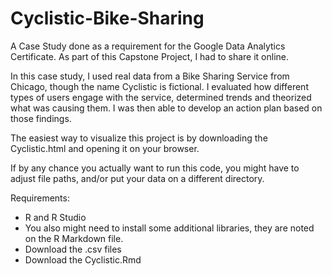 # Cyclistic-Bike-Sharing
A Case Study done as a requirement for the Google Data Analytics Certificate. As part of this Capstone Project, I had to share it online.

In this case study, I used real data from a Bike Sharing Service from Chicago, though the name Cyclistic is fictional. I evaluated how different types of users engage with the service, determined trends and theorized what was causing them. I was then able to develop an action plan based on those findings.

The easiest way to visualize this project is by downloading the Cyclistic.html and opening it on your browser.

If by any chance you actually want to run this code, you might have to adjust file paths, and/or put your data on a different directory.

Requirements:

* R and R Studio
* You also might need to install some additional libraries, they are noted on the R Markdown file.
* Download the .csv files
* Download the Cyclistic.Rmd

